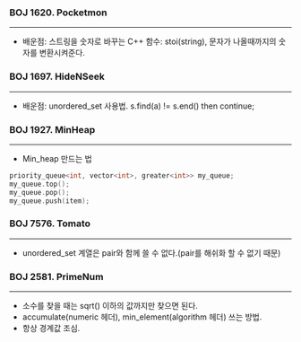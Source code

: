 ### BOJ 1620. Pocketmon

---

- 배운점: 스트링을 숫자로 바꾸는 C++ 함수: stoi(string), 문자가 나올때까지의 숫자를 변환시켜준다.

### BOJ 1697. HideNSeek

---

- 배운점: unordered_set 사용법. s.find(a) != s.end() then continue;

### BOJ 1927. MinHeap

---

- Min_heap 만드는 법

```cpp
priority_queue<int, vector<int>, greater<int>> my_queue;
my_queue.top();
my_queue.pop();
my_queue.push(item);
```

### BOJ 7576. Tomato

---

- unordered_set 계열은 pair와 함께 쓸 수 없다.(pair를 해쉬화 할 수 없기 때문)

### BOJ 2581. PrimeNum

----

- 소수를 찾을 때는 sqrt() 이하의 값까지만 찾으면 된다.
- accumulate(numeric 헤더), min_element(algorithm 헤더) 쓰는 방법.
- 항상 경계값 조심.